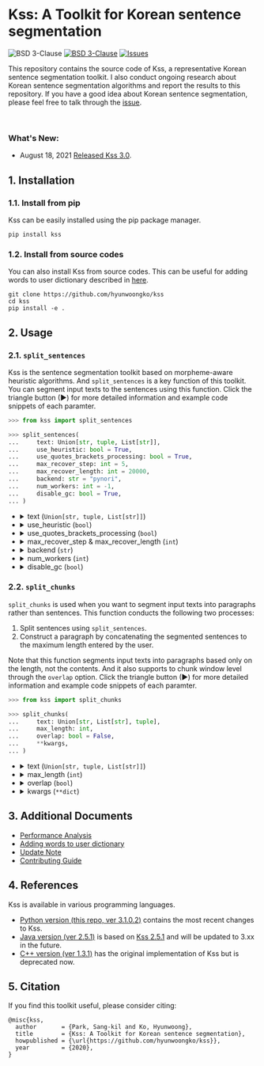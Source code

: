 # Kss: A Toolkit for Korean sentence segmentation
<img alt="BSD 3-Clause" src="https://img.shields.io/badge/latest%20version-3.1.0.2-blue.svg"/> <a href="https://github.com/hyunwoongko/kss/blob/master/LICENSE"><img alt="BSD 3-Clause" src="https://img.shields.io/badge/license-BSD%203%20Clause-blue.svg"/></a>
<a href="https://github.com/hyunwoongko/kss/issues"><img alt="Issues" src="https://img.shields.io/github/issues/hyunwoongko/kss"/></a>

This repository contains the source code of Kss, a representative Korean sentence segmentation toolkit. I also conduct ongoing research about Korean sentence segmentation algorithms and report the results to this repository.
If you have a good idea about Korean sentence segmentation, please feel free to talk through the [issue](https://github.com/hyunwoongko/kss/issues).

<br>

### What's New:
- August 18, 2021 [Released Kss 3.0](https://github.com/hyunwoongko/kss/releases/tag/3.0.1).

## 1. Installation
### 1.1. Install from pip
Kss can be easily installed using the pip package manager.
```console
pip install kss
```

### 1.2. Install from source codes
You can also install Kss from source codes.
This can be useful for adding words to user dictionary described in [here](https://github.com/hyunwoongko/kss/blob/main/docs/USERDICT.md).
```console
git clone https://github.com/hyunwoongko/kss
cd kss
pip install -e .
```



## 2. Usage
### 2.1. `split_sentences`
Kss is the sentence segmentation toolkit based on morpheme-aware heuristic algorithms. And `split_sentences` is a key function of this toolkit. 
You can segment input texts to the sentences using this function. Click the triangle button (►) for more detailed information and example code snippets of each paramter.

```python
>>> from kss import split_sentences

>>> split_sentences(
...     text: Union[str, tuple, List[str]],  
...     use_heuristic: bool = True,
...     use_quotes_brackets_processing: bool = True,                             
...     max_recover_step: int = 5,
...     max_recover_length: int = 20000,
...     backend: str = "pynori",
...     num_workers: int = -1,                       
...     disable_gc: bool = True,                           
... )
```

<ul>
<li>
<details>
<summary>text (<code>Union[str, tuple, List[str]]</code>) </summary>
<br>

This parameter indicates input texts. you can also input list or tuple for batch processing not only string.

- An example of single text segmentation

  ```python
  >>> from kss import split_sentences

  >>> text = "강남역 맛집으로 소문난 강남 토끼정에 다녀왔습니다 회사 동료 분들과 다녀왔는데 분위기도 좋고 음식도 맛있었어요 다만, 강남 토끼정이 강남 쉑쉑버거 골목길로 쭉 올라가야 하는데 다들 쉑쉑버거의 유혹에 넘어갈 뻔 했답니다"
  >>> split_sentences(text)
  ['강남역 맛집으로 소문난 강남 토끼정에 다녀왔습니다', '회사 동료 분들과 다녀왔는데 분위기도 좋고 음식도 맛있었어요', '다만, 강남 토끼정이 강남 쉑쉑버거 골목길로 쭉 올라가야 하는데 다들 쉑쉑버거의 유혹에 넘어갈 뻔 했답니다']
  ```

- An example of multiple texts batch segmentation

  ```python
  >>> from kss import split_sentences

  >>> text1 = "오늘 여러분과 함께 리뷰해 볼 영화는 바로 디즈니 픽사의 영화 '업'입니다 저는 이 영화를 고등학교 영어시간에 처음 보게되었는데요, 수능날을 맞이해서 고등학교 추억이 담긴 영화를 오늘 여러분께 소개해드리려고 해요~ㅎㅎㅎ 한방울 눈물과 한바탕 웃음 마음 속에 담고 싶은 단 하나의 걸작 평생 모험을 꿈꿔 왔던 ‘칼’ 할아버지는 수천 개의 풍선을 매달아 집을 통째로 남아메리카로 날려 버리는데, ‘칼’ 할아버지의 이 위대한 모험에 초대 받지 않은 불청객이 있었으니, 바로 황야의 탐험가 ‘러셀’ 지구상에 둘도 없을 이 어색한 커플이 함께 하는 대모험 그들은 과연 남미의 잃어버린 세계에서 사라져 버린 꿈과 희망, 행복을 다시 찾을 수 있을까? 여러분은 디즈니 영화를 좋아하시 나요? 저는 디즈니보다는 픽사를 훨씬 더 좋아하는 편인데요 디즈니와 픽사가 합병한 뒤, 저는 디즈니 픽사 영화가 인생영화 중 대부분을 차지할 정도로 정말 즐겨보고 있어요"
  >>> text2 = "동영상 촬영이 금지되어있어 노홍철 씨의 열정 넘치는 강연을 그대로 보여 드리지 못하는 점 너무 아쉽네요 ㅠㅠ 간단한 행사스케치로나마 참고해주세요~ 노홍철의 열정 Talk 행사는 개그맨 김범용 씨가 맡아주셨고 오프닝 무대는 위대한 탄생3 탑3로 이름을 날린 오병길 씨의 노래로 뜨겁게 달궈졌습니다^^ 이날 초대된 로열블루와 블루 멤버십 고객분들의 환호로 삼성홍보관 딜라이트 안이 가득 차더군요! (오병길 씨의 노래 잘하는 비법은 무엇일까요? 꾸준한 모창연습이라고… ㅋ) 곧이어 이 날 행사의 메인이었던 노홍철씨의 열정 Talk가 본격적으로 시작되었습니다"
  >>> split_sentences([text1, text2])
  [["오늘 여러분과 함께 리뷰해 볼 영화는 바로 디즈니 픽사의 영화 '업'입니다", '저는 이 영화를 고등학교 영어시간에 처음 보게되었는데요,', '수능날을 맞이해서 고등학교 추억이 담긴 영화를 오늘 여러분께 소개해드리려고 해요~ㅎㅎㅎ', '한방울 눈물과 한바탕 웃음 마음 속에 담고 싶은 단 하나의 걸작 평생 모험을 꿈꿔 왔던 ‘칼’ 할아버지는 수천 개의 풍선을 매달아 집을 통째로 남아메리카로 날려 버리는데, ‘칼’ 할아버지의 이 위대한 모험에 초대 받지 않은 불청객이 있었으니, 바로 황야의 탐험가 ‘러셀’ 지구상에 둘도 없을 이 어색한 커플이 함께 하는 대모험 그들은 과연 남미의 잃어버린 세계에서 사라져 버린 꿈과 희망, 행복을 다시 찾을 수 있을까?', '여러분은 디즈니 영화를 좋아하시 나요?', '저는 디즈니보다는 픽사를 훨씬 더 좋아하는 편인데요', '디즈니와 픽사가 합병한 뒤, 저는 디즈니 픽사 영화가 인생영화 중 대부분을 차지할 정도로 정말 즐겨보고 있어요'],
  ['동영상 촬영이 금지되어있어 노홍철 씨의 열정 넘치는 강연을 그대로 보여 드리지 못하는 점 너무 아쉽네요 ㅠㅠ', '간단한 행사스케치로나마 참고해주세요~', '노홍철의 열정 Talk 행사는 개그맨 김범용 씨가 맡아주셨고 오프닝 무대는 위대한 탄생3 탑3로 이름을 날린 오병길 씨의 노래로 뜨겁게 달궈졌습니다^^', '이날 초대된 로열블루와 블루 멤버십 고객분들의 환호로 삼성홍보관 딜라이트 안이 가득 차더군요!', '(오병길 씨의 노래 잘하는 비법은 무엇일까요? 꾸준한 모창연습이라고… ㅋ) 곧이어 이 날 행사의 메인이었던 노홍철씨의 열정 Talk가 본격적으로 시작되었습니다']]
  ```

<br>
</details>
</li>
<li>    
<details>
<summary>use_heuristic (<code>bool</code>)</summary>
<br>

Kss is an open-ended sentence segmentation toolkit, that can segment everywhere in the input texts even if there are no punctuation marks. But, if you want to conduct punctuation-only segmentation, the setting to segment depending only on punctuation, you can modify segmentation setting using this parameter.

This parameter indicates whether to use the heuristic algorithm for the open-ended sentence segmentation. 
If you set it `True`, Kss conduct open-ended segmentation. 
If you set it `False`, Kss conduct punctuation-only segmentation..
I recommend to you set it `False` if input texts follow the punctuation rules relatively well, because Kss can make mistakes sometimes in the parts without punctuation mark.


- Formal articles (wiki, news, essays): recommend to `False`
- Informal articles (sns, blogs, messages): recommend to `True`

<br>

As shown in the [performance analysis](https://github.com/hyunwoongko/kss/blob/main/docs/ANALYSIS.md#1-segmentation-error-rate), if this option is set to `False`, the segmentation error rate will be downed.
However, it does mean Kss will be less sensitive. If your input texts have relatively few punctuation marks, such as messages or blog articles, 
Kss can't split most of the sentences.
Therefore, it must be adjusted according to the type of the input texts.

- An example of `use_heuristic`

  ```python
  >>> from kss import split_sentences
    
  >>> text = "원어민도 흔하게 틀리는 문법오류는 아포스트로피(apostrophe)를 잘못된 사용하는거예요 질문: 아포스트로피(apostrophe)를 왜 쓰나요? 대답: 두 가지 목적으로 사용해요 예를 들어서 do not = don't not의 o를 생략한걸 apostrophe가 보여주는거예요 또 다른 예를 들면 we are = we're are의 a를 생략했죠 생략된 표현에 아포스트로피를 자주 사용해요. 이제 아시겠죠?"
  >>> split_sentences(text, use_heuristic=True)  # can segment without punctuations
  ['원어민도 흔하게 틀리는 문법오류는 아포스트로피(apostrophe)를 잘못된 사용하는거예요', '질문: 아포스트로피(apostrophe)를 왜 쓰나요?', '대답: 두 가지 목적으로 사용해요', "예를 들어서 do not = don't not의 o를 생략한걸 apostrophe가 보여주는거예요", "또 다른 예를 들면 we are = we're are의 a를 생략했죠", '생략된 표현에 아포스트로피를 자주 사용해요.', '이제 아시겠죠?']

  >>> split_sentences(text, use_morpheme=False)  # can't segment without punctuations
  ['원어민도 흔하게 틀리는 문법오류는 아포스트로피(apostrophe)를 잘못된 사용하는거예요 질문: 아포스트로피(apostrophe)를 왜 쓰나요?', "대답: 두 가지 목적으로 사용해요 예를 들어서 do not = don't not의 o를 생략한걸 apostrophe가 보여주는거예요 또 다른 예를 들면 we are = we're are의 a를 생략했죠 생략된 표현에 아포스트로피를 자주 사용해요.", '이제 아시겠죠?']
  ```

<br>
</details>
</li>

<li>
<details>
<summary>use_quotes_brackets_processing (<code>bool</code>)</summary>
<br>

Kss has the feature that prevents to segment the parts enclosed in brackets (괄호) and quotation marks (따옴표). 
This parameter indicates whether to segment the parts enclosed in brackets or quotations marks. 
If you set it `True`, Kss does not segment these parts, If you set it `False`, Kss segments the even in the parts that are enclosed in brackets and quotations marks.

- An example of `use_quotes_brackets_processing`

  ```python
  >>> from kss import split_sentences
    
  >>> text = '"나는 이제 더는 못 먹겠다. 너무 배불러." 그리고 곧장 자리를 떴다. 아마도 화장실에 간 모양이다.'
  >>> split_sentences(text, use_quotes_brackets_processing=True)
  ['"나는 이제 더는 못 먹겠다. 너무 배불러." 그리고 곧장 자리를 떴다.', '아마도 화장실에 간 모양이다.']

  >>> split_sentences(text, use_quotes_brackets_processing=False)
  ['"나는 이제 더는 못 먹겠다.', '너무 배불러.', '" 그리고 곧장 자리를 떴다.', '아마도 화장실에 간 모양이다.']
  ```

<br>
</details>
</li>
<li>
<details>
<summary>max_recover_step & max_recover_length (<code>int</code>)</summary>
<br>

Kss 2.0 or later can segment sentences even if the pair of brackets and quotation marks do not match. This was a chronic problem in previous Kss C++ (1.0) ([#4](https://github.com/likejazz/korean-sentence-splitter/issues/4), [#8](https://github.com/likejazz/korean-sentence-splitter/issues/8)). 
But it was fixed in 2.0 by calibration feature about quotation marks and brackets mismatch. However, this feature uses the recursive algorithm that has poor time complexity of O(2^n), so it can be very slow in some cases.
Therefore, Kss provides the parameters to adjust the recursive algorithm.

- `max_recover_step` determines the depth of recursion. Kss never go deeper than this when resolving quotes and brackets mismatch.
- `max_recover_length` determines the length of a sentence to which calibration is applied. Kss does not calibrate sentences longer than this value. Because calibrating long sentences takes a very long time.
<br>
  
P.S. From kss 3.0.2, [memoization with LRU cache](https://github.com/hyunwoongko/kss/blob/b4b2b21846b39d8e01da71d761b4033a030505f1/kss/kss.py#L233) was introduced. This can improve performance by saving duplicated segmentation results.


- An example of `max_recover_step` 

  ```python
  >>> from kss import split_sentences
    
  >>> text = 'YOUR_VERY_LONG_TEXT'
  >>> split_sentences(text, max_recover_step=5)
  ```

- An example of `max_recover_length` 
  ```python
  >>> from kss import split_sentences
    
  >>> text = 'YOUR_VERY_LONG_TEXT'
  >>> split_sentences(text, max_recover_length=20000)
  ```

<br>
</details>
</li>

<li>    
<details>
<summary>backend (<code>str</code>)</summary>
<br>

Kss 3.0 or later supports morpheme analysis. This parameter indicates which morpheme anlyzer will be used during segmentation. 
If you set it `pynori` or `mecab`, sentence segmentation is possible even at the unspecified [eomi (어미)](https://ko.wikipedia.org/wiki/%EC%96%B4%EB%AF%B8). 
In this case, Kss can segment sentences that use honorifics (경어), dialects (방언), neologisms (신조어) and [eomi transferred from noun (명사형 전성어미)](https://ko.wiktionary.org/wiki/%EC%A0%84%EC%84%B1%EC%96%B4%EB%AF%B8), and can grasped well the parts that are difficult to grasp without morpheme information. 

The followings are summary of the three possible options.

- `pynori`: Use Pynori analyzer. It works fine even without C++ installed, but is very slow.
- `mecab`: Use Mecab analyzer. It only works in the environment that C++ is installed. However, it is much faster than Pynori.

<br>

Kss use the [Pynori](https://github.com/gritmind/python-nori), the pure python morpheme anlyzer by default. However, you can change it to [Mecab-Ko](https://github.com/jonghwanhyeon/python-mecab-ko), the super-fast morpheme analyzer based on C++.
[The performance](https://github.com/hyunwoongko/kss/blob/main/docs/ANALYSIS.md#11-open-ended-segmentation) of two analyzers is almost similar because they were developed based on the same dictionary, [mecab-ko-dic](https://bitbucket.org/eunjeon/mecab-ko-dic). 
However, since there is a lot of difference in speed, we strongly recommend using mecab backend if you can install mecab-ko in your environment.
(I didn't set Mecab-Ko as the default because I value compatibility over speed.)

- An example of `backend`

  ```python
  >>> from kss import split_sentences
    
  >>> text = "부디 만수무강 하옵소서 천천히 가세용~ 너 밥을 먹는구나 응 맞아 난 근데 어제 이사했음 그랬구나 이제 마지막임 응응"

  >>> split_sentences(text, backend="pynori")
  ['부디 만수무강 하옵소서', '천천히 가세용~', '너 밥을 먹는구나', '응 맞아 난 근데 어제 이사했음', '그랬구나 이제 마지막임', '응응']

  >>> split_sentences(text, backend="mecab")
  ['부디 만수무강 하옵소서', '천천히 가세용~', '너 밥을 먹는구나', '응 맞아 난 근데 어제 이사했음', '그랬구나 이제 마지막임', '응응']
  ```

<br>
</details>    
</li>

<li>    
<details>
<summary>num_workers (<code>int</code>)</summary>
<br>

Kss 3.0 or later supports multiprocessing. Therefore, multiple sentences can be segmented at the same time. This parameter indicates the number of workers to use for multiprocessing. If you set this value as 1 or 0, multiprocessing is disabled. If you input -1, Kss uses the maximum workers as many as possible. 
If a different value is entered, the number you entered of workers is allocated.

As shown in the performance evaluation, multiprocessing can lead a very large effect on speed. 
Multiprocessing makes segmentation much faster, especially when using the Pynori backend.

- An example of `num_workers`

  ```python
  >>> from kss import split_sentences

  >>> split_sentences(some_text, num_workers=1)  # disable multiprocessing
  >>> split_sentences(some_text, num_workers=-1)  # use maximum workers as many as possible
  >>> split_sentences(some_text, num_workers=4)  # use 4 workers
  ```

<br>
</details>
</li>

<li>
<details>
<summary>disable_gc (<code>bool</code>)</summary>
<br>

This parameter indicates whether to enable the garbage collection during the sentence segmentation. The Pynori analyzer is implemented based on the data structure called [Trie](https://en.wikipedia.org/wiki/Trie). 
However, since this uses recursive algorithm, it often wastes a lot of memory, which leads to frequent garbage collection. If you set it to `True`, segmentation speed can be improved by disabling garbage collection. 
Of course, when the segmentation process ends, garbage collection will be reactivated.

- An example of `disable_gc`

  ```python
  >>> from kss import split_sentences

  >>> split_sentences(some_text, disable_gc=True)  # disable garbage collection
  >>> split_sentences(some_text, disable_gc=False)  # enable garbage collection
  ```

<br>
</details>
</li>

</ul>

### 2.2. `split_chunks`

`split_chunks` is used when you want to segment input texts into paragraphs rather than sentences. 
This function conducts the following two processes:

1) Split sentences using `split_sentences`.
2) Construct a paragraph by concatenating the segmented sentences to the maximum length entered by the user.

Note that this function segments input texts into paragraphs based only on the length, not the contents. 
And it also supports to chunk window level through the `overlap` option.
Click the triangle button (►) for more detailed information and example code snippets of each paramter.

```python
>>> from kss import split_chunks

>>> split_chunks(
...     text: Union[str, List[str], tuple],
...     max_length: int,
...     overlap: bool = False,
...     **kwargs,
... )
```

<ul>
<li>
<details>
<summary>text (<code>Union[str, tuple, List[str]]</code>)</summary>
<br>

This parameter indicates input texts. you can also input list or tuple for batch processing not only string.

- An example of single text segmentation

```python
>>> from kss import split_chunks

>>> text = """강남역 맛집으로 소문난 강남 토끼정에 다녀왔습니다. 회사 동료 분들과 다녀왔는데 분위기도 좋고 음식도 맛있었어요 다만, 강남 토끼정이 강남 쉑쉑버거 골목길로 쭉 올라가야 하는데 다들 쉑쉑버거의 유혹에 넘어갈 뻔 했답니다 강남역 맛집 토끼정의 외부 모습. 강남 토끼정은 4층 건물 독채로 이루어져 있습니다.', '역시 토끼정 본 점 답죠?ㅎㅅㅎ 건물은 크지만 간판이 없기 때문에 지나칠 수 있으니 조심하세요 강남 토끼정의 내부 인테리어. 평일 저녁이었지만 강남역 맛집 답게 사람들이 많았어요. 전체적으로 편안하고 아늑한 공간으로 꾸며져 있었습니다ㅎㅎ 한 가지 아쉬웠던 건 조명이 너무 어두워 눈이 침침했던… 저희는 3층에 자리를 잡고 음식을 주문했습니다.', '총 5명이서 먹고 싶은 음식 하나씩 골라 다양하게 주문했어요 첫 번째 준비된 메뉴는 토끼정 고로케와 깻잎 불고기 사라다를 듬뿍 올려 먹는 맛있는 밥입니다. 여러가지 메뉴를 한 번에 시키면 준비되는 메뉴부터 가져다 주더라구요. 토끼정 고로케 금방 튀겨져 나와 겉은 바삭하고 속은 촉촉해 맛있었어요!', '깻잎 불고기 사라다는 불고기, 양배추, 버섯을 볶아 깻잎을 듬뿍 올리고 우엉 튀김을 곁들여 밥이랑 함께 먹는 메뉴입니다. 사실 전 고기를 안 먹어서 무슨 맛인지 모르겠지만.. 다들 엄청 잘 드셨습니다ㅋㅋ 이건 제가 시킨 촉촉한 고로케와 크림스튜우동. 강남 토끼정에서 먹은 음식 중에 이게 제일 맛있었어요!!! 크림소스를 원래 좋아하기도 하지만, 느끼하지 않게 부드럽고 달달한 스튜와 쫄깃한 우동면이 너무 잘 어울려 계속 손이 가더라구요.', '사진을 보니 또 먹고 싶습니다 간사이 풍 연어 지라시입니다. 일본 간사이 지방에서 많이 먹는 떠먹는 초밥(지라시스시)이라고 하네요. 밑에 와사비 마요밥 위에 연어들이 담겨져 있어 코끝이 찡할 수 있다고 적혀 있는데, 난 와사비 맛 1도 모르겠던데…? 와사비를 안 좋아하는 저는 불행인지 다행인지 연어 지라시를 매우 맛있게 먹었습니다ㅋㅋㅋ', '다음 메뉴는 달짝지근한 숯불 갈비 덮밥입니다! 간장 양념에 구운 숯불 갈비에 양파, 깻잎, 달걀 반숙을 터트려 비벼 먹으면 그 맛이 크.. (물론 전 안 먹었지만…다른 분들이 그렇다고 하더라구요ㅋㅋㅋㅋㅋㅋㅋ) 마지막 메인 메뉴 양송이 크림수프와 숯불떡갈비 밥입니다. 크림리조또를 베이스로 위에 그루통과 숯불로 구운 떡갈비가 올라가 있어요!', '크림스튜 우동 만큼이나 대박 맛있습니다…ㅠㅠㅠㅠㅠㅠ (크림 소스면 다 좋아하는 거 절대 아닙니다ㅋㅋㅋㅋㅋㅋ) 강남 토끼정 요리는 다 맛있지만 크림소스 요리를 참 잘하는 거 같네요 요건 물만 마시기 아쉬워 시킨 뉴자몽과 밀키소다 딸기통통! 유자와 자몽의 맛을 함께 느낄 수 있는 뉴자몽은 상큼함 그 자체였어요.', '하치만 저는 딸기통통 밀키소다가 더 맛있었습니다ㅎㅎ 밀키소다는 토끼정에서만 만나볼 수 있는 메뉴라고 하니 한 번 드셔보시길 추천할게요!! 강남 토끼정은 강남역 맛집답게 모든 음식들이 대체적으로 맛있었어요! 건물 위치도 강남 대로변에서 조금 떨어져 있어 내부 인테리어처럼 아늑한 느낌도 있었구요ㅎㅎ', '기회가 되면 다들 꼭 들러보세요~ 🙂"""
>>> split_chunks(text, max_length=128)
['강남역 맛집으로 소문난 강남 토끼정에 다녀왔습니다. 회사 동료 분들과 다녀왔는데 분위기도 좋고 음식도 맛있었어요 다만, 강남 토끼정이 강남 쉑쉑버거 골목길로 쭉 올라가야 하는데 다들 쉑쉑버거의 유혹에 넘어갈 뻔 했답니다 강남역 맛집 토끼정의 외부 모습. 강남 토끼정은 4층 건물 독채로 이루어져 있습니다.', '역시 토끼정 본 점 답죠?ㅎㅅㅎ 건물은 크지만 간판이 없기 때문에 지나칠 수 있으니 조심하세요 강남 토끼정의 내부 인테리어. 평일 저녁이었지만 강남역 맛집 답게 사람들이 많았어요. 전체적으로 편안하고 아늑한 공간으로 꾸며져 있었습니다ㅎㅎ 한 가지 아쉬웠던 건 조명이 너무 어두워 눈이 침침했던… 저희는 3층에 자리를 잡고 음식을 주문했습니다.', '총 5명이서 먹고 싶은 음식 하나씩 골라 다양하게 주문했어요 첫 번째 준비된 메뉴는 토끼정 고로케와 깻잎 불고기 사라다를 듬뿍 올려 먹는 맛있는 밥입니다. 여러가지 메뉴를 한 번에 시키면 준비되는 메뉴부터 가져다 주더라구요. 토끼정 고로케 금방 튀겨져 나와 겉은 바삭하고 속은 촉촉해 맛있었어요!', '깻잎 불고기 사라다는 불고기, 양배추, 버섯을 볶아 깻잎을 듬뿍 올리고 우엉 튀김을 곁들여 밥이랑 함께 먹는 메뉴입니다. 사실 전 고기를 안 먹어서 무슨 맛인지 모르겠지만.. 다들 엄청 잘 드셨습니다ㅋㅋ 이건 제가 시킨 촉촉한 고로케와 크림스튜우동. 강남 토끼정에서 먹은 음식 중에 이게 제일 맛있었어요!!! 크림소스를 원래 좋아하기도 하지만, 느끼하지 않게 부드럽고 달달한 스튜와 쫄깃한 우동면이 너무 잘 어울려 계속 손이 가더라구요.', '사진을 보니 또 먹고 싶습니다 간사이 풍 연어 지라시입니다. 일본 간사이 지방에서 많이 먹는 떠먹는 초밥(지라시스시)이라고 하네요. 밑에 와사비 마요밥 위에 연어들이 담겨져 있어 코끝이 찡할 수 있다고 적혀 있는데, 난 와사비 맛 1도 모르겠던데…? 와사비를 안 좋아하는 저는 불행인지 다행인지 연어 지라시를 매우 맛있게 먹었습니다ㅋㅋㅋ', '다음 메뉴는 달짝지근한 숯불 갈비 덮밥입니다! 간장 양념에 구운 숯불 갈비에 양파, 깻잎, 달걀 반숙을 터트려 비벼 먹으면 그 맛이 크.. (물론 전 안 먹었지만…다른 분들이 그렇다고 하더라구요ㅋㅋㅋㅋㅋㅋㅋ) 마지막 메인 메뉴 양송이 크림수프와 숯불떡갈비 밥입니다. 크림리조또를 베이스로 위에 그루통과 숯불로 구운 떡갈비가 올라가 있어요!', '크림스튜 우동 만큼이나 대박 맛있습니다…ㅠㅠㅠㅠㅠㅠ (크림 소스면 다 좋아하는 거 절대 아닙니다ㅋㅋㅋㅋㅋㅋ) 강남 토끼정 요리는 다 맛있지만 크림소스 요리를 참 잘하는 거 같네요 요건 물만 마시기 아쉬워 시킨 뉴자몽과 밀키소다 딸기통통! 유자와 자몽의 맛을 함께 느낄 수 있는 뉴자몽은 상큼함 그 자체였어요.', '하치만 저는 딸기통통 밀키소다가 더 맛있었습니다ㅎㅎ 밀키소다는 토끼정에서만 만나볼 수 있는 메뉴라고 하니 한 번 드셔보시길 추천할게요!! 강남 토끼정은 강남역 맛집답게 모든 음식들이 대체적으로 맛있었어요! 건물 위치도 강남 대로변에서 조금 떨어져 있어 내부 인테리어처럼 아늑한 느낌도 있었구요ㅎㅎ', '기회가 되면 다들 꼭 들러보세요~ 🙂']

```

- An example of multiple texts batch segmentation

```python
>>> from kss import split_chunks

>>> text1 = """강남역 맛집으로 소문난 강남 토끼정에 다녀왔습니다. 회사 동료 분들과 다녀왔는데 분위기도 좋고 음식도 맛있었어요 다만, 강남 토끼정이 강남 쉑쉑버거 골목길로 쭉 올라가야 하는데 다들 쉑쉑버거의 유혹에 넘어갈 뻔 했답니다 강남역 맛집 토끼정의 외부 모습. 강남 토끼정은 4층 건물 독채로 이루어져 있습니다.', '역시 토끼정 본 점 답죠?ㅎㅅㅎ 건물은 크지만 간판이 없기 때문에 지나칠 수 있으니 조심하세요 강남 토끼정의 내부 인테리어. 평일 저녁이었지만 강남역 맛집 답게 사람들이 많았어요. 전체적으로 편안하고 아늑한 공간으로 꾸며져 있었습니다ㅎㅎ 한 가지 아쉬웠던 건 조명이 너무 어두워 눈이 침침했던… 저희는 3층에 자리를 잡고 음식을 주문했습니다.', '총 5명이서 먹고 싶은 음식 하나씩 골라 다양하게 주문했어요 첫 번째 준비된 메뉴는 토끼정 고로케와 깻잎 불고기 사라다를 듬뿍 올려 먹는 맛있는 밥입니다. 여러가지 메뉴를 한 번에 시키면 준비되는 메뉴부터 가져다 주더라구요. 토끼정 고로케 금방 튀겨져 나와 겉은 바삭하고 속은 촉촉해 맛있었어요!', '깻잎 불고기 사라다는 불고기, 양배추, 버섯을 볶아 깻잎을 듬뿍 올리고 우엉 튀김을 곁들여 밥이랑 함께 먹는 메뉴입니다. 사실 전 고기를 안 먹어서 무슨 맛인지 모르겠지만.. 다들 엄청 잘 드셨습니다ㅋㅋ 이건 제가 시킨 촉촉한 고로케와 크림스튜우동. 강남 토끼정에서 먹은 음식 중에 이게 제일 맛있었어요!!! 크림소스를 원래 좋아하기도 하지만, 느끼하지 않게 부드럽고 달달한 스튜와 쫄깃한 우동면이 너무 잘 어울려 계속 손이 가더라구요.', '사진을 보니 또 먹고 싶습니다 간사이 풍 연어 지라시입니다. 일본 간사이 지방에서 많이 먹는 떠먹는 초밥(지라시스시)이라고 하네요. 밑에 와사비 마요밥 위에 연어들이 담겨져 있어 코끝이 찡할 수 있다고 적혀 있는데, 난 와사비 맛 1도 모르겠던데…? 와사비를 안 좋아하는 저는 불행인지 다행인지 연어 지라시를 매우 맛있게 먹었습니다ㅋㅋㅋ', '다음 메뉴는 달짝지근한 숯불 갈비 덮밥입니다! 간장 양념에 구운 숯불 갈비에 양파, 깻잎, 달걀 반숙을 터트려 비벼 먹으면 그 맛이 크.. (물론 전 안 먹었지만…다른 분들이 그렇다고 하더라구요ㅋㅋㅋㅋㅋㅋㅋ) 마지막 메인 메뉴 양송이 크림수프와 숯불떡갈비 밥입니다. 크림리조또를 베이스로 위에 그루통과 숯불로 구운 떡갈비가 올라가 있어요!', '크림스튜 우동 만큼이나 대박 맛있습니다…ㅠㅠㅠㅠㅠㅠ (크림 소스면 다 좋아하는 거 절대 아닙니다ㅋㅋㅋㅋㅋㅋ) 강남 토끼정 요리는 다 맛있지만 크림소스 요리를 참 잘하는 거 같네요 요건 물만 마시기 아쉬워 시킨 뉴자몽과 밀키소다 딸기통통! 유자와 자몽의 맛을 함께 느낄 수 있는 뉴자몽은 상큼함 그 자체였어요.', '하치만 저는 딸기통통 밀키소다가 더 맛있었습니다ㅎㅎ 밀키소다는 토끼정에서만 만나볼 수 있는 메뉴라고 하니 한 번 드셔보시길 추천할게요!! 강남 토끼정은 강남역 맛집답게 모든 음식들이 대체적으로 맛있었어요! 건물 위치도 강남 대로변에서 조금 떨어져 있어 내부 인테리어처럼 아늑한 느낌도 있었구요ㅎㅎ', '기회가 되면 다들 꼭 들러보세요~ 🙂"""
>>> text2 = """주말에 가족여행으로 오션월드 다녀왔어요!!! 오션월드는 처음가보는거여서 설렘설렘~~!! 날씨도 끝내주고~! 하늘,구름 너무 이뻤습니다~! 가평휴게소까지 가는데 차가 엄~~~청 막혔습니다(3시간넘게걸림) 와 정말 토나오는줄 알았네요 하필 또 저희가족 늦게 일어나서 늦게 출발했거든요 ㅋㅋㅋ 가평휴게소 사람들이 엄청 많았어요! 호두과자랑 군것질좀 해주구요 ㅋ_ㅋ 오션월드 도착!! 주차장이 다 꽉차서.. 주차할곳이 없더라구요 계속 주차장 돌다가 겨우 한자리 있어서 주차했습니다..ㅠㅠㅠ 그런데 또 주차장에 주차하고 언덕길을 올라가야 하더라구요!?헐~ 오션월드 ..이게뭐람.. 큐알코드로 찍고 간편하게 입장했습니다 오션월드 코인도 넉넉하게 10만원 충전했어요 ㅋㅋㅋ 다들 너무 잘먹기때문에... 넉넉하게..ㅋㅋㅋ 여자 락커실에 에어컨이 얼마나 빵빵한지 오들오들 추웠습니다 캐리비안베이는 습하고 축축한데 오션월드는 완전 정반대 ㅋㅋㅋ 제가 방수팩을 준비못해서 각자 3개 살려고 했는데 헐! 한개에 19000원이에요! 그래서 한개만 샀어요 ㅠㅠ 제 핸드폰은 락커에.. 방수팩 꼭 미리 준비하세요 ㅠ 넘비싸요 ㅠ 오션월드 정말 엉망진창이었어요 ㅠㅠ 사람이 너~~~무많아서 유수풀도 줄서서들어가구요 다른 놀이기구는 엄두도 못났습니다 파도풀도 사람이 너무 많은지 안전상 관리를 빡세게 해서 재미가 없었어요.. 처음으로 먹어본 소떡소떡 물놀이하다가 먹은 간식이어서 그런지 참 맛있게 먹었습니다! 그렇지만 위생은 정말 안좋았어요.. 오션월드 처음이라 기대 많이 했는데 첨부터 끝까지 다 맘에 안들었어요 물론 사람이 너~무 많아서 일수도 있습니다. 캐리비안베이는 위생도 괜찮아 보이고 음식이 비싸지만 다 맛있었거든요! 근데 오션월드 위생도 별로고 비싸고 맛없고!!! 주차장도 좁고 주차장에서 입구까지 걸어서 올라가고.. 캐리비안베이보다 나았던건 락커시설과 유수풀 두개 정도! 오션월드 정말 아쉬웠습니다 개인적으루 캐리비안베이가 훨씬 나은듯!"""
>>> split_chunks([text1, text2], max_length=128)
[['강남역 맛집으로 소문난 강남 토끼정에 다녀왔습니다. 회사 동료 분들과 다녀왔는데 분위기도 좋고 음식도 맛있었어요 다만, 강남 토끼정이 강남 쉑쉑버거 골목길로 쭉 올라가야 하는데 다들 쉑쉑버거의 유혹에 넘어갈 뻔 했답니다 강남역 맛집 토끼정의 외부 모습. 강남 토끼정은 4층 건물 독채로 이루어져 있습니다.', '역시 토끼정 본 점 답죠?ㅎㅅㅎ 건물은 크지만 간판이 없기 때문에 지나칠 수 있으니 조심하세요 강남 토끼정의 내부 인테리어. 평일 저녁이었지만 강남역 맛집 답게 사람들이 많았어요. 전체적으로 편안하고 아늑한 공간으로 꾸며져 있었습니다ㅎㅎ 한 가지 아쉬웠던 건 조명이 너무 어두워 눈이 침침했던… 저희는 3층에 자리를 잡고 음식을 주문했습니다.', '총 5명이서 먹고 싶은 음식 하나씩 골라 다양하게 주문했어요 첫 번째 준비된 메뉴는 토끼정 고로케와 깻잎 불고기 사라다를 듬뿍 올려 먹는 맛있는 밥입니다. 여러가지 메뉴를 한 번에 시키면 준비되는 메뉴부터 가져다 주더라구요. 토끼정 고로케 금방 튀겨져 나와 겉은 바삭하고 속은 촉촉해 맛있었어요!', '깻잎 불고기 사라다는 불고기, 양배추, 버섯을 볶아 깻잎을 듬뿍 올리고 우엉 튀김을 곁들여 밥이랑 함께 먹는 메뉴입니다. 사실 전 고기를 안 먹어서 무슨 맛인지 모르겠지만.. 다들 엄청 잘 드셨습니다ㅋㅋ 이건 제가 시킨 촉촉한 고로케와 크림스튜우동. 강남 토끼정에서 먹은 음식 중에 이게 제일 맛있었어요!!! 크림소스를 원래 좋아하기도 하지만, 느끼하지 않게 부드럽고 달달한 스튜와 쫄깃한 우동면이 너무 잘 어울려 계속 손이 가더라구요.', '사진을 보니 또 먹고 싶습니다 간사이 풍 연어 지라시입니다. 일본 간사이 지방에서 많이 먹는 떠먹는 초밥(지라시스시)이라고 하네요. 밑에 와사비 마요밥 위에 연어들이 담겨져 있어 코끝이 찡할 수 있다고 적혀 있는데, 난 와사비 맛 1도 모르겠던데…? 와사비를 안 좋아하는 저는 불행인지 다행인지 연어 지라시를 매우 맛있게 먹었습니다ㅋㅋㅋ', '다음 메뉴는 달짝지근한 숯불 갈비 덮밥입니다! 간장 양념에 구운 숯불 갈비에 양파, 깻잎, 달걀 반숙을 터트려 비벼 먹으면 그 맛이 크.. (물론 전 안 먹었지만…다른 분들이 그렇다고 하더라구요ㅋㅋㅋㅋㅋㅋㅋ) 마지막 메인 메뉴 양송이 크림수프와 숯불떡갈비 밥입니다. 크림리조또를 베이스로 위에 그루통과 숯불로 구운 떡갈비가 올라가 있어요!', '크림스튜 우동 만큼이나 대박 맛있습니다…ㅠㅠㅠㅠㅠㅠ (크림 소스면 다 좋아하는 거 절대 아닙니다ㅋㅋㅋㅋㅋㅋ) 강남 토끼정 요리는 다 맛있지만 크림소스 요리를 참 잘하는 거 같네요 요건 물만 마시기 아쉬워 시킨 뉴자몽과 밀키소다 딸기통통! 유자와 자몽의 맛을 함께 느낄 수 있는 뉴자몽은 상큼함 그 자체였어요.', '하치만 저는 딸기통통 밀키소다가 더 맛있었습니다ㅎㅎ 밀키소다는 토끼정에서만 만나볼 수 있는 메뉴라고 하니 한 번 드셔보시길 추천할게요!! 강남 토끼정은 강남역 맛집답게 모든 음식들이 대체적으로 맛있었어요! 건물 위치도 강남 대로변에서 조금 떨어져 있어 내부 인테리어처럼 아늑한 느낌도 있었구요ㅎㅎ', '기회가 되면 다들 꼭 들러보세요~ 🙂'],
['주말에 가족여행으로 오션월드 다녀왔어요!!! 오션월드는 처음가보는거여서 설렘설렘~~!! 날씨도 끝내주고~! 하늘,구름 너무 이뻤습니다~! 가평휴게소까지 가는데 차가 엄~~~청 막혔습니다(3시간넘게걸림) 와 정말 토나오는줄 알았네요 하필 또 저희가족 늦게 일어나서 늦게 출발했거든요 ㅋㅋㅋ', '가평휴게소 사람들이 엄청 많았어요! 호두과자랑 군것질좀 해주구요 ㅋ_ㅋ 오션월드 도착!! 주차장이 다 꽉차서.. 주차할곳이 없더라구요 계속 주차장 돌다가 겨우 한자리 있어서 주차했습니다..ㅠㅠㅠ 그런데 또 주차장에 주차하고 언덕길을 올라가야 하더라구요!?헐~ 오션월드 ..이게뭐람..', '큐알코드로 찍고 간편하게 입장했습니다 오션월드 코인도 넉넉하게 10만원 충전했어요 ㅋㅋㅋ 다들 너무 잘먹기때문에... 넉넉하게..ㅋㅋㅋ 여자 락커실에 에어컨이 얼마나 빵빵한지 오들오들 추웠습니다 캐리비안베이는 습하고 축축한데 오션월드는 완전 정반대 ㅋㅋㅋ 제가 방수팩을 준비못해서 각자 3개 살려고 했는데 헐! 한개에 19000원이에요!', '그래서 한개만 샀어요 ㅠㅠ 제 핸드폰은 락커에.. 방수팩 꼭 미리 준비하세요 ㅠ 넘비싸요 ㅠ 오션월드 정말 엉망진창이었어요 ㅠㅠ 사람이 너~~~무많아서 유수풀도 줄서서들어가구요 다른 놀이기구는 엄두도 못났습니다 파도풀도 사람이 너무 많은지 안전상 관리를 빡세게 해서 재미가 없었어요..', '처음으로 먹어본 소떡소떡물놀이하다가 먹은 간식이어서 그런지 참 맛있게 먹었습니다! 그렇지만 위생은 정말 안좋았어요.. 오션월드 처음이라 기대 많이 했는데 첨부터 끝까지 다 맘에 안들었어요 물론 사람이 너~무 많아서 일수도 있습니다. 캐리비안베이는 위생도 괜찮아 보이고 음식이 비싸지만 다 맛있었거든요! 근데 오션월드 위생도 별로고 비싸고 맛없고!!! 주차장도 좁고 주차장에서 입구까지 걸어서 올라가고.. 캐리비안베이보다 나았던건 락커시설과 유수풀 두개 정도! 오션월드 정말 아쉬웠습니다', '개인적으루 캐리비안베이가 훨씬 나은듯!']]
```

<br>
</details>
</li>
<li>

<details>
<summary>max_length (<code>int</code>)</summary>
<br>

This parameter indicates the maximum length of each chunk. The `split_chunks` function creates chunks by concatenating sentences while traversing the list of segmented sentences. 
If the concatenated string is longer than the maximum length, Kss make it into a chunk (paragraph) including previous sentences.

- An example of `max_length`

```python
>>> from kss import split_chunks
>>> text = """주말에 가족여행으로 오션월드 다녀왔어요!!! 오션월드는 처음가보는거여서 설렘설렘~~!! 날씨도 끝내주고~! 하늘,구름 너무 이뻤습니다~! 가평휴게소까지 가는데 차가 엄~~~청 막혔습니다(3시간넘게걸림) 와 정말 토나오는줄 알았네요 하필 또 저희가족 늦게 일어나서 늦게 출발했거든요 ㅋㅋㅋ 가평휴게소 사람들이 엄청 많았어요! 호두과자랑 군것질좀 해주구요 ㅋ_ㅋ 오션월드 도착!! 주차장이 다 꽉차서.. 주차할곳이 없더라구요 계속 주차장 돌다가 겨우 한자리 있어서 주차했습니다..ㅠㅠㅠ 그런데 또 주차장에 주차하고 언덕길을 올라가야 하더라구요!?헐~ 오션월드 ..이게뭐람.. 큐알코드로 찍고 간편하게 입장했습니다 오션월드 코인도 넉넉하게 10만원 충전했어요 ㅋㅋㅋ 다들 너무 잘먹기때문에... 넉넉하게..ㅋㅋㅋ 여자 락커실에 에어컨이 얼마나 빵빵한지 오들오들 추웠습니다 캐리비안베이는 습하고 축축한데 오션월드는 완전 정반대 ㅋㅋㅋ 제가 방수팩을 준비못해서 각자 3개 살려고 했는데 헐! 한개에 19000원이에요! 그래서 한개만 샀어요 ㅠㅠ 제 핸드폰은 락커에.. 방수팩 꼭 미리 준비하세요 ㅠ 넘비싸요 ㅠ 오션월드 정말 엉망진창이었어요 ㅠㅠ 사람이 너~~~무많아서 유수풀도 줄서서들어가구요 다른 놀이기구는 엄두도 못났습니다 파도풀도 사람이 너무 많은지 안전상 관리를 빡세게 해서 재미가 없었어요.. 처음으로 먹어본 소떡소떡 물놀이하다가 먹은 간식이어서 그런지 참 맛있게 먹었습니다! 그렇지만 위생은 정말 안좋았어요.. 오션월드 처음이라 기대 많이 했는데 첨부터 끝까지 다 맘에 안들었어요 물론 사람이 너~무 많아서 일수도 있습니다. 캐리비안베이는 위생도 괜찮아 보이고 음식이 비싸지만 다 맛있었거든요! 근데 오션월드 위생도 별로고 비싸고 맛없고!!! 주차장도 좁고 주차장에서 입구까지 걸어서 올라가고.. 캐리비안베이보다 나았던건 락커시설과 유수풀 두개 정도! 오션월드 정말 아쉬웠습니다 개인적으루 캐리비안베이가 훨씬 나은듯!"""
>>> split_chunks(text, max_length=24)
['주말에 가족여행으로 오션월드 다녀왔어요!!! 오션월드는 처음가보는거여서 설렘설렘~~!! 날씨도 끝내주고~! 하늘,구름 너무 이뻤습니다~! 가평휴게소까지 가는데 차가 엄~~~청 막혔습니다', '(3시간넘게걸림) 와 정말 토나오는줄 알았네요 하필 또 저희가족 늦게 일어나서 늦게 출발했거든요 ㅋㅋㅋ', '가평휴게소 사람들이 엄청 많았어요! 호두과자랑 군것질좀 해주구요 ㅋ_ㅋ 오션월드 도착!! 주차장이 다 꽉차서.. 주차할곳이 없더라구요', '계속 주차장 돌다가 겨우 한자리 있어서 주차했습니다..ㅠㅠㅠ 그런데 또 주차장에 주차하고 언덕길을 올라가야 하더라구요!?', '헐~ 오션월드 ..이게뭐람.. 큐알코드로 찍고 간편하게 입장했습니다 오션월드 코인도 넉넉하게 10만원 충전했어요 ㅋㅋㅋ', '다들 너무 잘먹기때문에... 넉넉하게..ㅋㅋㅋ 여자 락커실에 에어컨이 얼마나 빵빵한지 오들오들 추웠습니다 캐리비안베이는 습하고 축축한데 오션월드는 완전 정반대 ㅋㅋㅋ', '제가 방수팩을 준비못해서 각자 3개 살려고 했는데 헐! 한개에 19000원이에요! 그래서 한개만 샀어요 ㅠㅠ 제 핸드폰은 락커에.. 방수팩 꼭 미리 준비하세요 ㅠ', '넘비싸요 ㅠ 오션월드 정말 엉망진창이었어요 ㅠㅠ 사람이 너~~~무많아서 유수풀도 줄서서들어가구요', '다른 놀이기구는 엄두도 못났습니다 파도풀도 사람이 너무 많은지 안전상 관리를 빡세게 해서 재미가 없었어요..', '처음으로 먹어본 소떡소떡물놀이하다가 먹은 간식이어서 그런지 참 맛있게 먹었습니다! 그렇지만 위생은 정말 안좋았어요.. 오션월드 처음이라 기대 많이 했는데 첨부터 끝까지 다 맘에 안들었어요', '물론 사람이 너~무 많아서 일수도 있습니다. 캐리비안베이는 위생도 괜찮아 보이고 음식이 비싸지만 다 맛있었거든요!', '근데 오션월드 위생도 별로고 비싸고 맛없고!!! 주차장도 좁고 주차장에서 입구까지 걸어서 올라가고.. 캐리비안베이보다 나았던건 락커시설과 유수풀 두개 정도! 오션월드 정말 아쉬웠습니다 개인적으루 캐리비안베이가 훨씬 나은듯!']

>>> split_chunks(text, max_length=128)
['주말에 가족여행으로 오션월드 다녀왔어요!!! 오션월드는 처음가보는거여서 설렘설렘~~!! 날씨도 끝내주고~! 하늘,구름 너무 이뻤습니다~! 가평휴게소까지 가는데 차가 엄~~~청 막혔습니다(3시간넘게걸림) 와 정말 토나오는줄 알았네요 하필 또 저희가족 늦게 일어나서 늦게 출발했거든요 ㅋㅋㅋ', '가평휴게소 사람들이 엄청 많았어요! 호두과자랑 군것질좀 해주구요 ㅋ_ㅋ 오션월드 도착!! 주차장이 다 꽉차서.. 주차할곳이 없더라구요 계속 주차장 돌다가 겨우 한자리 있어서 주차했습니다..ㅠㅠㅠ 그런데 또 주차장에 주차하고 언덕길을 올라가야 하더라구요!?헐~ 오션월드 ..이게뭐람..', '큐알코드로 찍고 간편하게 입장했습니다 오션월드 코인도 넉넉하게 10만원 충전했어요 ㅋㅋㅋ 다들 너무 잘먹기때문에... 넉넉하게..ㅋㅋㅋ 여자 락커실에 에어컨이 얼마나 빵빵한지 오들오들 추웠습니다 캐리비안베이는 습하고 축축한데 오션월드는 완전 정반대 ㅋㅋㅋ 제가 방수팩을 준비못해서 각자 3개 살려고 했는데 헐! 한개에 19000원이에요!', '그래서 한개만 샀어요 ㅠㅠ 제 핸드폰은 락커에.. 방수팩 꼭 미리 준비하세요 ㅠ 넘비싸요 ㅠ 오션월드 정말 엉망진창이었어요 ㅠㅠ 사람이 너~~~무많아서 유수풀도 줄서서들어가구요 다른 놀이기구는 엄두도 못났습니다 파도풀도 사람이 너무 많은지 안전상 관리를 빡세게 해서 재미가 없었어요..', '처음으로 먹어본 소떡소떡물놀이하다가 먹은 간식이어서 그런지 참 맛있게 먹었습니다! 그렇지만 위생은 정말 안좋았어요.. 오션월드 처음이라 기대 많이 했는데 첨부터 끝까지 다 맘에 안들었어요 물론 사람이 너~무 많아서 일수도 있습니다. 캐리비안베이는 위생도 괜찮아 보이고 음식이 비싸지만 다 맛있었거든요! 근데 오션월드 위생도 별로고 비싸고 맛없고!!! 주차장도 좁고 주차장에서 입구까지 걸어서 올라가고.. 캐리비안베이보다 나았던건 락커시설과 유수풀 두개 정도! 오션월드 정말 아쉬웠습니다', '개인적으루 캐리비안베이가 훨씬 나은듯!']
```

<br>
</details>
</li>
<li>

<details>
<summary>overlap (<code>bool</code>)</summary>
<br>

This parameter indicates whether the sentences can be duplicated across the chunks. 
If you set it to `True`, sentences can be duplicated across the chunks like sliding window.
If you set it to `False`, each sentence is going to unique.

- An example of `overlap`

```python
>>> from kss import split_chunks
>>> text = """주말에 가족여행으로 오션월드 다녀왔어요!!! 오션월드는 처음가보는거여서 설렘설렘~~!! 날씨도 끝내주고~! 하늘,구름 너무 이뻤습니다~! 가평휴게소까지 가는데 차가 엄~~~청 막혔습니다(3시간넘게걸림) 와 정말 토나오는줄 알았네요 하필 또 저희가족 늦게 일어나서 늦게 출발했거든요 ㅋㅋㅋ 가평휴게소 사람들이 엄청 많았어요! 호두과자랑 군것질좀 해주구요 ㅋ_ㅋ 오션월드 도착!! 주차장이 다 꽉차서.. 주차할곳이 없더라구요 계속 주차장 돌다가 겨우 한자리 있어서 주차했습니다..ㅠㅠㅠ 그런데 또 주차장에 주차하고 언덕길을 올라가야 하더라구요!?헐~ 오션월드 ..이게뭐람.. 큐알코드로 찍고 간편하게 입장했습니다 오션월드 코인도 넉넉하게 10만원 충전했어요 ㅋㅋㅋ 다들 너무 잘먹기때문에... 넉넉하게..ㅋㅋㅋ 여자 락커실에 에어컨이 얼마나 빵빵한지 오들오들 추웠습니다 캐리비안베이는 습하고 축축한데 오션월드는 완전 정반대 ㅋㅋㅋ 제가 방수팩을 준비못해서 각자 3개 살려고 했는데 헐! 한개에 19000원이에요! 그래서 한개만 샀어요 ㅠㅠ 제 핸드폰은 락커에.. 방수팩 꼭 미리 준비하세요 ㅠ 넘비싸요 ㅠ 오션월드 정말 엉망진창이었어요 ㅠㅠ 사람이 너~~~무많아서 유수풀도 줄서서들어가구요 다른 놀이기구는 엄두도 못났습니다 파도풀도 사람이 너무 많은지 안전상 관리를 빡세게 해서 재미가 없었어요.. 처음으로 먹어본 소떡소떡 물놀이하다가 먹은 간식이어서 그런지 참 맛있게 먹었습니다! 그렇지만 위생은 정말 안좋았어요.. 오션월드 처음이라 기대 많이 했는데 첨부터 끝까지 다 맘에 안들었어요 물론 사람이 너~무 많아서 일수도 있습니다. 캐리비안베이는 위생도 괜찮아 보이고 음식이 비싸지만 다 맛있었거든요! 근데 오션월드 위생도 별로고 비싸고 맛없고!!! 주차장도 좁고 주차장에서 입구까지 걸어서 올라가고.. 캐리비안베이보다 나았던건 락커시설과 유수풀 두개 정도! 오션월드 정말 아쉬웠습니다 개인적으루 캐리비안베이가 훨씬 나은듯!"""
>>> split_chunks(text, max_length=24, overlap=False)
['주말에 가족여행으로 오션월드 다녀왔어요!!! 오션월드는 처음가보는거여서 설렘설렘~~!! 날씨도 끝내주고~! 하늘,구름 너무 이뻤습니다~! 가평휴게소까지 가는데 차가 엄~~~청 막혔습니다', '(3시간넘게걸림) 와 정말 토나오는줄 알았네요 하필 또 저희가족 늦게 일어나서 늦게 출발했거든요 ㅋㅋㅋ', '가평휴게소 사람들이 엄청 많았어요! 호두과자랑 군것질좀 해주구요 ㅋ_ㅋ 오션월드 도착!! 주차장이 다 꽉차서.. 주차할곳이 없더라구요', '계속 주차장 돌다가 겨우 한자리 있어서 주차했습니다..ㅠㅠㅠ 그런데 또 주차장에 주차하고 언덕길을 올라가야 하더라구요!?', '헐~ 오션월드 ..이게뭐람.. 큐알코드로 찍고 간편하게 입장했습니다 오션월드 코인도 넉넉하게 10만원 충전했어요 ㅋㅋㅋ', '다들 너무 잘먹기때문에... 넉넉하게..ㅋㅋㅋ 여자 락커실에 에어컨이 얼마나 빵빵한지 오들오들 추웠습니다 캐리비안베이는 습하고 축축한데 오션월드는 완전 정반대 ㅋㅋㅋ', '제가 방수팩을 준비못해서 각자 3개 살려고 했는데 헐! 한개에 19000원이에요! 그래서 한개만 샀어요 ㅠㅠ 제 핸드폰은 락커에.. 방수팩 꼭 미리 준비하세요 ㅠ', '넘비싸요 ㅠ 오션월드 정말 엉망진창이었어요 ㅠㅠ 사람이 너~~~무많아서 유수풀도 줄서서들어가구요', '다른 놀이기구는 엄두도 못났습니다 파도풀도 사람이 너무 많은지 안전상 관리를 빡세게 해서 재미가 없었어요..', '처음으로 먹어본 소떡소떡물놀이하다가 먹은 간식이어서 그런지 참 맛있게 먹었습니다! 그렇지만 위생은 정말 안좋았어요.. 오션월드 처음이라 기대 많이 했는데 첨부터 끝까지 다 맘에 안들었어요', '물론 사람이 너~무 많아서 일수도 있습니다. 캐리비안베이는 위생도 괜찮아 보이고 음식이 비싸지만 다 맛있었거든요!', '근데 오션월드 위생도 별로고 비싸고 맛없고!!! 주차장도 좁고 주차장에서 입구까지 걸어서 올라가고.. 캐리비안베이보다 나았던건 락커시설과 유수풀 두개 정도! 오션월드 정말 아쉬웠습니다 개인적으루 캐리비안베이가 훨씬 나은듯!']

>>> split_chunks(text, max_length=24, overlap=True)
['주말에 가족여행으로 오션월드 다녀왔어요!!! 오션월드는 처음가보는거여서 설렘설렘~~!! 날씨도 끝내주고~! 하늘,구름 너무 이뻤습니다~! 가평휴게소까지 가는데 차가 엄~~~청 막혔습니다', '오션월드는 처음가보는거여서 설렘설렘~~!! 날씨도 끝내주고~! 하늘,구름 너무 이뻤습니다~! 가평휴게소까지 가는데 차가 엄~~~청 막혔습니다(3시간넘게걸림) 와 정말 토나오는줄 알았네요', '(3시간넘게걸림) 와 정말 토나오는줄 알았네요 하필 또 저희가족 늦게 일어나서 늦게 출발했거든요 ㅋㅋㅋ', '하필 또 저희가족 늦게 일어나서 늦게 출발했거든요 ㅋㅋㅋ 가평휴게소 사람들이 엄청 많았어요! 호두과자랑 군것질좀 해주구요 ㅋ', '가평휴게소 사람들이 엄청 많았어요! 호두과자랑 군것질좀 해주구요 ㅋ_ㅋ 오션월드 도착!! 주차장이 다 꽉차서.. 주차할곳이 없더라구요', '호두과자랑 군것질좀 해주구요 ㅋ_ㅋ 오션월드 도착!! 주차장이 다 꽉차서.. 주차할곳이 없더라구요 계속 주차장 돌다가 겨우 한자리 있어서 주차했습니다..ㅠㅠㅠ', '_ㅋ 오션월드 도착!! 주차장이 다 꽉차서.. 주차할곳이 없더라구요 계속 주차장 돌다가 겨우 한자리 있어서 주차했습니다..ㅠㅠㅠ 그런데 또 주차장에 주차하고 언덕길을 올라가야 하더라구요!?', '계속 주차장 돌다가 겨우 한자리 있어서 주차했습니다..ㅠㅠㅠ 그런데 또 주차장에 주차하고 언덕길을 올라가야 하더라구요!?헐~ 오션월드 ..이게뭐람..', '그런데 또 주차장에 주차하고 언덕길을 올라가야 하더라구요!?헐~ 오션월드 ..이게뭐람.. 큐알코드로 찍고 간편하게 입장했습니다', '헐~ 오션월드 ..이게뭐람.. 큐알코드로 찍고 간편하게 입장했습니다 오션월드 코인도 넉넉하게 10만원 충전했어요 ㅋㅋㅋ', '큐알코드로 찍고 간편하게 입장했습니다 오션월드 코인도 넉넉하게 10만원 충전했어요 ㅋㅋㅋ 다들 너무 잘먹기때문에... 넉넉하게..ㅋㅋㅋ 여자 락커실에 에어컨이 얼마나 빵빵한지 오들오들 추웠습니다', '오션월드 코인도 넉넉하게 10만원 충전했어요 ㅋㅋㅋ 다들 너무 잘먹기때문에... 넉넉하게..ㅋㅋㅋ 여자 락커실에 에어컨이 얼마나 빵빵한지 오들오들 추웠습니다 캐리비안베이는 습하고 축축한데 오션월드는 완전 정반대 ㅋㅋㅋ', '다들 너무 잘먹기때문에... 넉넉하게..ㅋㅋㅋ 여자 락커실에 에어컨이 얼마나 빵빵한지 오들오들 추웠습니다 캐리비안베이는 습하고 축축한데 오션월드는 완전 정반대 ㅋㅋㅋ 제가 방수팩을 준비못해서 각자 3개 살려고 했는데 헐! 한개에 19000원이에요!', '캐리비안베이는 습하고 축축한데 오션월드는 완전 정반대 ㅋㅋㅋ 제가 방수팩을 준비못해서 각자 3개 살려고 했는데 헐! 한개에 19000원이에요! 그래서 한개만 샀어요 ㅠㅠ', '제가 방수팩을 준비못해서 각자 3개 살려고 했는데 헐! 한개에 19000원이에요! 그래서 한개만 샀어요 ㅠㅠ 제 핸드폰은 락커에.. 방수팩 꼭 미리 준비하세요 ㅠ', '그래서 한개만 샀어요 ㅠㅠ 제 핸드폰은 락커에.. 방수팩 꼭 미리 준비하세요 ㅠ 넘비싸요 ㅠ 오션월드 정말 엉망진창이었어요 ㅠㅠ', '제 핸드폰은 락커에.. 방수팩 꼭 미리 준비하세요 ㅠ 넘비싸요 ㅠ 오션월드 정말 엉망진창이었어요 ㅠㅠ 사람이 너~~~무많아서 유수풀도 줄서서들어가구요', '넘비싸요 ㅠ 오션월드 정말 엉망진창이었어요 ㅠㅠ 사람이 너~~~무많아서 유수풀도 줄서서들어가구요 다른 놀이기구는 엄두도 못났습니다', '사람이 너~~~무많아서 유수풀도 줄서서들어가구요 다른 놀이기구는 엄두도 못났습니다 파도풀도 사람이 너무 많은지 안전상 관리를 빡세게 해서 재미가 없었어요..', '다른 놀이기구는 엄두도 못났습니다 파도풀도 사람이 너무 많은지 안전상 관리를 빡세게 해서 재미가 없었어요.. 처음으로 먹어본 소떡소떡물놀이하다가 먹은 간식이어서 그런지 참 맛있게 먹었습니다!', '파도풀도 사람이 너무 많은지 안전상 관리를 빡세게 해서 재미가 없었어요.. 처음으로 먹어본 소떡소떡물놀이하다가 먹은 간식이어서 그런지 참 맛있게 먹었습니다! 그렇지만 위생은 정말 안좋았어요..', '처음으로 먹어본 소떡소떡물놀이하다가 먹은 간식이어서 그런지 참 맛있게 먹었습니다! 그렇지만 위생은 정말 안좋았어요.. 오션월드 처음이라 기대 많이 했는데 첨부터 끝까지 다 맘에 안들었어요', '그렇지만 위생은 정말 안좋았어요.. 오션월드 처음이라 기대 많이 했는데 첨부터 끝까지 다 맘에 안들었어요 물론 사람이 너~무 많아서 일수도 있습니다.', '오션월드 처음이라 기대 많이 했는데 첨부터 끝까지 다 맘에 안들었어요 물론 사람이 너~무 많아서 일수도 있습니다. 캐리비안베이는 위생도 괜찮아 보이고 음식이 비싸지만 다 맛있었거든요!', '물론 사람이 너~무 많아서 일수도 있습니다. 캐리비안베이는 위생도 괜찮아 보이고 음식이 비싸지만 다 맛있었거든요! 근데 오션월드 위생도 별로고 비싸고 맛없고!!! 주차장도 좁고 주차장에서 입구까지 걸어서 올라가고.. 캐리비안베이보다 나았던건 락커시설과 유수풀 두개 정도! 오션월드 정말 아쉬웠습니다', '캐리비안베이는 위생도 괜찮아 보이고 음식이 비싸지만 다 맛있었거든요! 근데 오션월드 위생도 별로고 비싸고 맛없고!!! 주차장도 좁고 주차장에서 입구까지 걸어서 올라가고.. 캐리비안베이보다 나았던건 락커시설과 유수풀 두개 정도! 오션월드 정말 아쉬웠습니다 개인적으루 캐리비안베이가 훨씬 나은듯!']
```

<br>
</details>
</li>

<li>
<details>
<summary>kwargs (<code>**dict</code>)</summary>
<br>

`split_chunks` is based on `split_sentences`. 
Therefore, all arguments of `split_sentences` can be used. Check the following examples.

- An example of `kwargs`

```python
>>> from kss import split_chunks
>>> text = """주말에 가족여행으로 오션월드 다녀왔어요!!! 오션월드는 처음가보는거여서 설렘설렘~~!! 날씨도 끝내주고~! 하늘,구름 너무 이뻤습니다~! 가평휴게소까지 가는데 차가 엄~~~청 막혔습니다(3시간넘게걸림) 와 정말 토나오는줄 알았네요 하필 또 저희가족 늦게 일어나서 늦게 출발했거든요 ㅋㅋㅋ 가평휴게소 사람들이 엄청 많았어요! 호두과자랑 군것질좀 해주구요 ㅋ_ㅋ 오션월드 도착!! 주차장이 다 꽉차서.. 주차할곳이 없더라구요 계속 주차장 돌다가 겨우 한자리 있어서 주차했습니다..ㅠㅠㅠ 그런데 또 주차장에 주차하고 언덕길을 올라가야 하더라구요!?헐~ 오션월드 ..이게뭐람.. 큐알코드로 찍고 간편하게 입장했습니다 오션월드 코인도 넉넉하게 10만원 충전했어요 ㅋㅋㅋ 다들 너무 잘먹기때문에... 넉넉하게..ㅋㅋㅋ 여자 락커실에 에어컨이 얼마나 빵빵한지 오들오들 추웠습니다 캐리비안베이는 습하고 축축한데 오션월드는 완전 정반대 ㅋㅋㅋ 제가 방수팩을 준비못해서 각자 3개 살려고 했는데 헐! 한개에 19000원이에요! 그래서 한개만 샀어요 ㅠㅠ 제 핸드폰은 락커에.. 방수팩 꼭 미리 준비하세요 ㅠ 넘비싸요 ㅠ 오션월드 정말 엉망진창이었어요 ㅠㅠ 사람이 너~~~무많아서 유수풀도 줄서서들어가구요 다른 놀이기구는 엄두도 못났습니다 파도풀도 사람이 너무 많은지 안전상 관리를 빡세게 해서 재미가 없었어요.. 처음으로 먹어본 소떡소떡 물놀이하다가 먹은 간식이어서 그런지 참 맛있게 먹었습니다! 그렇지만 위생은 정말 안좋았어요.. 오션월드 처음이라 기대 많이 했는데 첨부터 끝까지 다 맘에 안들었어요 물론 사람이 너~무 많아서 일수도 있습니다. 캐리비안베이는 위생도 괜찮아 보이고 음식이 비싸지만 다 맛있었거든요! 근데 오션월드 위생도 별로고 비싸고 맛없고!!! 주차장도 좁고 주차장에서 입구까지 걸어서 올라가고.. 캐리비안베이보다 나았던건 락커시설과 유수풀 두개 정도! 오션월드 정말 아쉬웠습니다 개인적으루 캐리비안베이가 훨씬 나은듯!"""
>>> split_chunks(text, backend="mecab", max_length=24)
['주말에 가족여행으로 오션월드 다녀왔어요!!! 오션월드는 처음가보는거여서 설렘설렘~~!! 날씨도 끝내주고~! 하늘,구름 너무 이뻤습니다~! 가평휴게소까지 가는데 차가 엄~~~청 막혔습니다', '(3시간넘게걸림) 와 정말 토나오는줄 알았네요 하필 또 저희가족 늦게 일어나서 늦게 출발했거든요 ㅋㅋㅋ', '가평휴게소 사람들이 엄청 많았어요! 호두과자랑 군것질좀 해주구요 ㅋ_ㅋ 오션월드 도착!! 주차장이 다 꽉차서.. 주차할곳이 없더라구요', '계속 주차장 돌다가 겨우 한자리 있어서 주차했습니다..ㅠㅠㅠ 그런데 또 주차장에 주차하고 언덕길을 올라가야 하더라구요!?', '헐~ 오션월드 ..이게뭐람.. 큐알코드로 찍고 간편하게 입장했습니다 오션월드 코인도 넉넉하게 10만원 충전했어요 ㅋㅋㅋ', '다들 너무 잘먹기때문에... 넉넉하게..ㅋㅋㅋ 여자 락커실에 에어컨이 얼마나 빵빵한지 오들오들 추웠습니다 캐리비안베이는 습하고 축축한데 오션월드는 완전 정반대 ㅋㅋㅋ', '제가 방수팩을 준비못해서 각자 3개 살려고 했는데 헐! 한개에 19000원이에요! 그래서 한개만 샀어요 ㅠㅠ 제 핸드폰은 락커에.. 방수팩 꼭 미리 준비하세요 ㅠ', '넘비싸요 ㅠ 오션월드 정말 엉망진창이었어요 ㅠㅠ 사람이 너~~~무많아서 유수풀도 줄서서들어가구요', '다른 놀이기구는 엄두도 못났습니다 파도풀도 사람이 너무 많은지 안전상 관리를 빡세게 해서 재미가 없었어요..', '처음으로 먹어본 소떡소떡물놀이하다가 먹은 간식이어서 그런지 참 맛있게 먹었습니다! 그렇지만 위생은 정말 안좋았어요.. 오션월드 처음이라 기대 많이 했는데 첨부터 끝까지 다 맘에 안들었어요', '물론 사람이 너~무 많아서 일수도 있습니다. 캐리비안베이는 위생도 괜찮아 보이고 음식이 비싸지만 다 맛있었거든요!', '근데 오션월드 위생도 별로고 비싸고 맛없고!!! 주차장도 좁고 주차장에서 입구까지 걸어서 올라가고.. 캐리비안베이보다 나았던건 락커시설과 유수풀 두개 정도! 오션월드 정말 아쉬웠습니다 개인적으루 캐리비안베이가 훨씬 나은듯!']

>>> split_chunks(text, use_heuristic=False, max_length=24)
['주말에 가족여행으로 오션월드 다녀왔어요!!! 오션월드는 처음가보는거여서 설렘설렘~~!! 날씨도 끝내주고~! 하늘,구름 너무 이뻤습니다~! 가평휴게소까지 가는데 차가 엄~~~청 막혔습니다(3시간넘게걸림) 와 정말 토나오는줄 알았네요 하필 또 저희가족 늦게 일어나서 늦게 출발했거든요 ㅋㅋㅋ 가평휴게소 사람들이 엄청 많았어요!', '호두과자랑 군것질좀 해주구요 ㅋ_ㅋ 오션월드 도착!! 주차장이 다 꽉차서.. 주차할곳이 없더라구요 계속 주차장 돌다가 겨우 한자리 있어서 주차했습니다..ㅠㅠㅠ', '그런데 또 주차장에 주차하고 언덕길을 올라가야 하더라구요!?헐~ 오션월드 ..이게뭐람.. 큐알코드로 찍고 간편하게 입장했습니다 오션월드 코인도 넉넉하게 10만원 충전했어요 ㅋㅋㅋ 다들 너무 잘먹기때문에... 넉넉하게..ㅋㅋㅋ 여자 락커실에 에어컨이 얼마나 빵빵한지 오들오들 추웠습니다 캐리비안베이는 습하고 축축한데 오션월드는 완전 정반대 ㅋㅋㅋ 제가 방수팩을 준비못해서 각자 3개 살려고 했는데 헐! 한개에 19000원이에요!', '그래서 한개만 샀어요 ㅠㅠ 제 핸드폰은 락커에.. 방수팩 꼭 미리 준비하세요 ㅠ 넘비싸요 ㅠ 오션월드 정말 엉망진창이었어요 ㅠㅠ 사람이 너~~~무많아서 유수풀도 줄서서들어가구요 다른 놀이기구는 엄두도 못났습니다 파도풀도 사람이 너무 많은지 안전상 관리를 빡세게 해서 재미가 없었어요.. 처음으로 먹어본 소떡소떡물놀이하다가 먹은 간식이어서 그런지 참 맛있게 먹었습니다!', '그렇지만 위생은 정말 안좋았어요.. 오션월드 처음이라 기대 많이 했는데 첨부터 끝까지 다 맘에 안들었어요 물론 사람이 너~무 많아서 일수도 있습니다.', '캐리비안베이는 위생도 괜찮아 보이고 음식이 비싸지만 다 맛있었거든요! 근데 오션월드 위생도 별로고 비싸고 맛없고!!! 주차장도 좁고 주차장에서 입구까지 걸어서 올라가고.. 캐리비안베이보다 나았던건 락커시설과 유수풀 두개 정도! 오션월드 정말 아쉬웠습니다 개인적으루 캐리비안베이가 훨씬 나은듯!']
```

<br>
</details>
</li>
</ul>

## 3. Additional Documents
- [Performance Analysis](https://github.com/hyunwoongko/kss/blob/main/docs/ANALYSIS.md)
- [Adding words to user dictionary](https://github.com/hyunwoongko/kss/blob/main/docs/USERDICT.md)
- [Update Note](https://github.com/hyunwoongko/kss/blob/main/docs/UPDATE.md)
- [Contributing Guide](https://github.com/hyunwoongko/kss/blob/main/docs/CONTRIBUTING.md)

## 4. References
Kss is available in various programming languages.
- [Python version (this repo, ver 3.1.0.2)](https://github.com/hyunwoongko/kss) contains the most recent changes to Kss.
- [Java version (ver 2.5.1)](https://github.com/sangdee/kss-java) is based on [Kss 2.5.1](https://github.com/hyunwoongko/kss/blob/main/docs/UPDATE.md#kss-251) and will be updated to 3.xx in the future.
- [C++ version (ver 1.3.1)](https://github.com/likejazz/korean-sentence-splitter) has the original implementation of Kss but is deprecated now.

## 5. Citation
If you find this toolkit useful, please consider citing:
```
@misc{kss,
  author       = {Park, Sang-kil and Ko, Hyunwoong},
  title        = {Kss: A Toolkit for Korean sentence segmentation},
  howpublished = {\url{https://github.com/hyunwoongko/kss}},
  year         = {2020},
}
```

